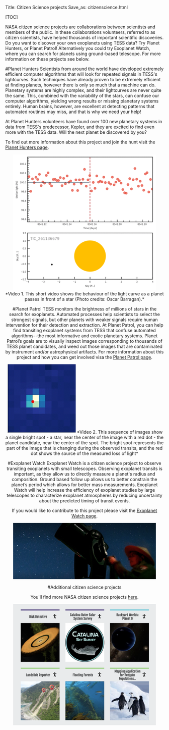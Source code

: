 Title: Citizen Science projects
Save_as: citizenscience.html

[TOC]



NASA citizen science projects are collaborations between scientists and members of the public. 
In these collaborations volunteers, referred to as citizen scientists, have helped thousands of important scientific discoveries.
Do you want to discover your own exoplanets using TESS data? Try Planet Hunters, or Planet Patrol! Alternatively you could try Exoplanet Watch, where you can search for planets using ground-based telescope.  For more information on these projects see below. 


#Planet Hunters
Scientists from around the world have developed extremely efficient computer algorithms that will look for repeated signals in TESS's lightcurves. Such techniques have already proven to be extremely efficient at finding planets, however there is only so much that a machine can do. Planetary systems are highly complex, and their lightcurves are never quite the same. This, combined with the variability of the stars, can confuse our computer algorithms, yielding wrong results or missing planetary systems entirely. Human brains, however, are excellent at detecting patterns that automated routines may miss, and that is why we need your help!

At Planet Hunters volunteers have found over 100 new planetary systems in data from TESS's predecessor, Kepler, and they are excited to find even more with the TESS data. Will the next planet be discovered by you? 

To find out more information about this project and join the hunt visit the [Planet Hunters page](https://www.zooniverse.org/projects/nora-dot-eisner/planet-hunters-tess).

<center><img class="img-responsive" style="max-width:90%;" src="images/transit.gif">
*Video 1. This short video shows the behaviour of the light curve as a planet passes in front of a star (Photo credits: Oscar Barragan).*

#Planet Patrol
TESS monitors the brightness of millions of stars in the search for exoplanets. Automated processes help scientists to select the strongest signals, but other planets with weaker signals require human intervention for their detection and extraction. At Planet Patrol, you can help find transiting exoplanet systems from TESS that confuse automated algorithms--the most informative and exotic planetary systems. Planet Patrol’s goals are to visually inspect images corresponding to thousands of TESS planet candidates, and weed out those images that are contaminated by instrument and/or astrophysical artifacts. For more information about this project and how you can get involved visa the [Planet Patrol page](https://www.zooniverse.org/projects/marckuchner/planet-patrol).

<center><img class="img-responsive" style="max-width:90%;" src="images/transit2.gif">
*Video 2. This sequence of images show a single bright spot - a star, near the center of the image with a red dot - the planet candidate, near the center of the spot. The bright spot represents the part of the image that is changing during the observed transits, and the red dot shows the source of the measured loss of light*

#Exoplanet Watch
Exoplanet Watch is a citizen science project to observe transiting exoplanets with small telescopes. Observing exoplanet transits is important, as they allow us to directly measure a planet's radius and composition. Ground based follow up allows us to better constrain the planet’s period which allows for better mass measurements. Exoplanet Watch will help increase the efficiency of exoplanet studies by large telescopes to characterize exoplanet atmospheres by reducing uncertainty about the predicted timing of transit events.

If you would like to contribute to this project please visit the [Exoplanet Watch page](https://exoplanets.nasa.gov/exoplanet-watch/about-exoplanet-watch/).

<center><img class="img-responsive" style="max-width:90%;" src="images/epw.png">


#Additional citizen science projects

You'll find more NASA citizen science projects [here](https://science.nasa.gov/citizenscience).


<center><img class="img-responsive" style="max-width:90%;" src="images/cs.png">
